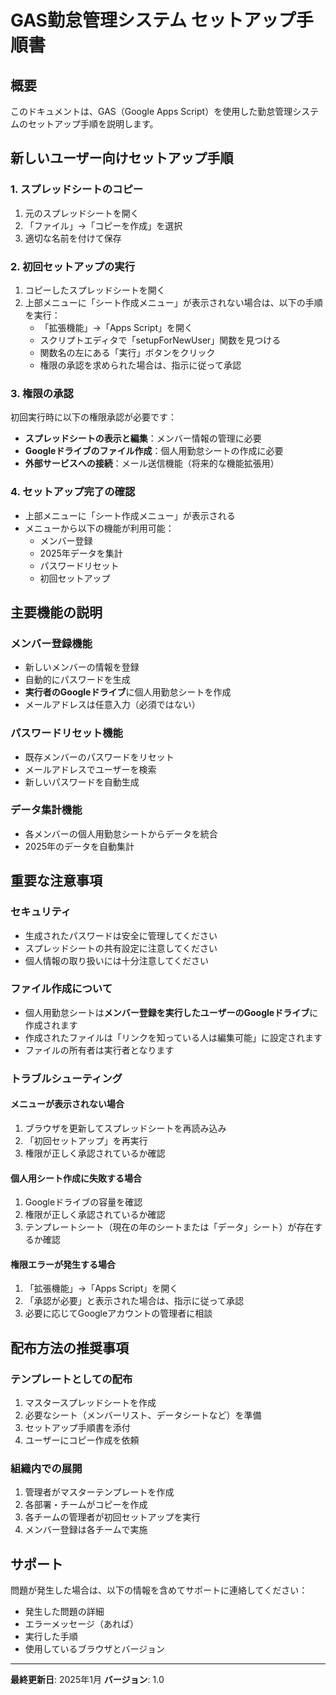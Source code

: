 # GAS勤怠管理システム セットアップ手順書

## 概要

このドキュメントは、GAS（Google Apps Script）を使用した勤怠管理システムのセットアップ手順を説明します。

## 新しいユーザー向けセットアップ手順

### 1. スプレッドシートのコピー

1. 元のスプレッドシートを開く
2. 「ファイル」→「コピーを作成」を選択
3. 適切な名前を付けて保存

### 2. 初回セットアップの実行

1. コピーしたスプレッドシートを開く
2. 上部メニューに「シート作成メニュー」が表示されない場合は、以下の手順を実行：
   - 「拡張機能」→「Apps Script」を開く
   - スクリプトエディタで「setupForNewUser」関数を見つける
   - 関数名の左にある「実行」ボタンをクリック
   - 権限の承認を求められた場合は、指示に従って承認

### 3. 権限の承認

初回実行時に以下の権限承認が必要です：

- **スプレッドシートの表示と編集**：メンバー情報の管理に必要
- **Googleドライブのファイル作成**：個人用勤怠シートの作成に必要
- **外部サービスへの接続**：メール送信機能（将来的な機能拡張用）

### 4. セットアップ完了の確認

- 上部メニューに「シート作成メニュー」が表示される
- メニューから以下の機能が利用可能：
  - メンバー登録
  - 2025年データを集計
  - パスワードリセット
  - 初回セットアップ

## 主要機能の説明

### メンバー登録機能

- 新しいメンバーの情報を登録
- 自動的にパスワードを生成
- **実行者のGoogleドライブ**に個人用勤怠シートを作成
- メールアドレスは任意入力（必須ではない）

### パスワードリセット機能

- 既存メンバーのパスワードをリセット
- メールアドレスでユーザーを検索
- 新しいパスワードを自動生成

### データ集計機能

- 各メンバーの個人用勤怠シートからデータを統合
- 2025年のデータを自動集計

## 重要な注意事項

### セキュリティ

- 生成されたパスワードは安全に管理してください
- スプレッドシートの共有設定に注意してください
- 個人情報の取り扱いには十分注意してください

### ファイル作成について

- 個人用勤怠シートは**メンバー登録を実行したユーザーのGoogleドライブ**に作成されます
- 作成されたファイルは「リンクを知っている人は編集可能」に設定されます
- ファイルの所有者は実行者となります

### トラブルシューティング

#### メニューが表示されない場合

1. ブラウザを更新してスプレッドシートを再読み込み
2. 「初回セットアップ」を再実行
3. 権限が正しく承認されているか確認

#### 個人用シート作成に失敗する場合

1. Googleドライブの容量を確認
2. 権限が正しく承認されているか確認
3. テンプレートシート（現在の年のシートまたは「データ」シート）が存在するか確認

#### 権限エラーが発生する場合

1. 「拡張機能」→「Apps Script」を開く
2. 「承認が必要」と表示された場合は、指示に従って承認
3. 必要に応じてGoogleアカウントの管理者に相談

## 配布方法の推奨事項

### テンプレートとしての配布

1. マスタースプレッドシートを作成
2. 必要なシート（メンバーリスト、データシートなど）を準備
3. セットアップ手順書を添付
4. ユーザーにコピー作成を依頼

### 組織内での展開

1. 管理者がマスターテンプレートを作成
2. 各部署・チームがコピーを作成
3. 各チームの管理者が初回セットアップを実行
4. メンバー登録は各チームで実施

## サポート

問題が発生した場合は、以下の情報を含めてサポートに連絡してください：

- 発生した問題の詳細
- エラーメッセージ（あれば）
- 実行した手順
- 使用しているブラウザとバージョン

---

**最終更新日**: 2025年1月
**バージョン**: 1.0

